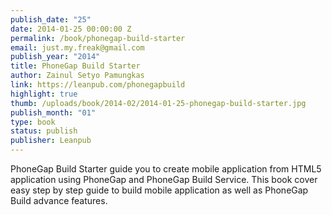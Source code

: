 ```yaml
--- 
publish_date: "25"
date: 2014-01-25 00:00:00 Z
permalink: /book/phonegap-build-starter
email: just.my.freak@gmail.com
publish_year: "2014"
title: PhoneGap Build Starter
author: Zainul Setyo Pamungkas
link: https://leanpub.com/phonegapbuild
highlight: true
thumb: /uploads/book/2014-02/2014-01-25-phonegap-build-starter.jpg
publish_month: "01"
type: book
status: publish
publisher: Leanpub
---
```


PhoneGap Build Starter guide you to create mobile application from HTML5 application using PhoneGap and PhoneGap Build Service. This book cover easy step by step guide to build mobile application as well as PhoneGap Build advance features.

